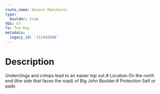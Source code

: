 ```yaml
---
route_name: Huevos Rancheros
type:
  boulder: true
YDS: V7-
fa: Tom Ray
metadata:
  legacy_id: '111442848'
---
```

# Description
Underclings and crimps lead to an easier top out.# Location
On the north end (the side that faces the road) of Big John Boulder.# Protection
Self or pads